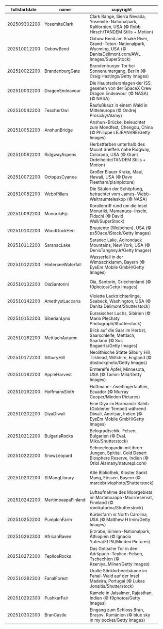 |fullstartdate|name|copyright|title|image|
|--|--|--|--|--|
202509302200|YosemiteClark|Clark Range, Sierra Nevada, Yosemite-Nationalpark, Kalifornien, USA (© Robb Hirsch/TANDEM Stills + Motion)|Echos aus der Clark Range|![](/de-DE/2025/10/202509302200YosemiteClark.jpg)|
202510012200|OxbowBend|Oxbow Bend am Snake River, Grand-Teton-Nationalpark, Wyoming, USA (© DanitaDelimont.com/AWL Images/SuperStock)|Die Natur in ihrer reinsten Form|![](/de-DE/2025/10/202510012200OxbowBend.jpg)|
202510022200|BrandenburgGate|Brandenburger Tor bei Sonnenuntergang, Berlin (© Craig Hastings/Getty Images)|Symbol der Einheit|![](/de-DE/2025/10/202510022200BrandenburgGate.jpg)|
202510032200|DragonEndeavour|Die Hauptsolaranlagen der ISS, gesehen von der SpaceX Crew Dragon Endeavour (© NASA)  (© NASA)|Der Kosmos kennt keine Grenzen|![](/de-DE/2025/10/202510032200DragonEndeavour.jpg)|
202510042200|TeacherOwl|Raufußkauz in einem Wald in Mitteleuropa (© Ondrej Prosicky/Alamy)|Weisheit feiern|![](/de-DE/2025/10/202510042200TeacherOwl.jpg)|
202510052200|AnshunBridge|Anshun-Brücke, beleuchtet zum Mondfest, Chengdu, China (© Philippe LEJEANVRE/Getty Images)|Bis zum Mond und zurück|![](/de-DE/2025/10/202510052200AnshunBridge.jpg)|
202510062200|RidgwayAspens|Herbstfarben unterhalb des Mount Sneffels nahe Ridgway, Colorado, USA (© Grant Ordelheide/TANDEM Stills + Motion)|Goldener Herbstglanz|![](/de-DE/2025/10/202510062200RidgwayAspens.jpg)|
202510072200|OctopusCyanea|Großer Blauer Krake, Maui, Hawaii, USA (© Dave Fleetham/plainpicture)|Tarnung in Bewegung|![](/de-DE/2025/10/202510072200OctopusCyanea.jpg)|
202510082200|WebbPillars|Die Säulen der Schöpfung, betrachtet vom James-Webb-Weltraumteleskop (© NASA)|Ein Universum in voller Blüte|![](/de-DE/2025/10/202510082200WebbPillars.jpg)|
202510092200|MonurikiFiji|Korallenriff rund um die Insel Monuriki, Mamanuca-Inseln, Fidschi (© David Wall/SuperStock)|Ein Hauch von Freiheit|![](/de-DE/2025/10/202510092200MonurikiFiji.jpg)|
202510102200|WoodDuckHen|Brautente (Weibchen), USA (© ps50ace/iStock/Getty Images)|Instinkt kennt den Weg|![](/de-DE/2025/10/202510102200WoodDuckHen.jpg)|
202510112200|SaranacLake|Saranac Lake, Adirondack Mountains, New York, USA (© DenisTangneyJr/Getty Images)|Herbstidylle am See|![](/de-DE/2025/10/202510112200SaranacLake.jpg)|
202510122200|HinterseeWaterfall|Wasserfall in der Wimbachklamm, Bayern (© EyeEm Mobile GmbH/Getty Images)|Die Stimme des Wassers|![](/de-DE/2025/10/202510122200HinterseeWaterfall.jpg)|
202510132200|OiaSantorini|Oia, Santorin, Griechenland (© f9photos/Getty Images)|Träume in Blau und Weiß gemalt|![](/de-DE/2025/10/202510132200OiaSantorini.jpg)|
202510142200|AmethystLaccaria|Violette Lacktrichterlinge, Seabeck, Washington, USA (© Danita Delimont/Shutterstock)|Lila leuchtet der Wald|![](/de-DE/2025/10/202510142200AmethystLaccaria.jpg)|
202510152200|SiberianLynx|Eurasischer Luchs, Sibirien (© Mario Plechaty Photograph/Shutterstock)|Der Schatten der Wälder|![](/de-DE/2025/10/202510152200SiberianLynx.jpg)|
202510162200|MettlachAutumn|Blick auf die Saar im Herbst, Saarschleife, Mettlach, Saarland (© Sus Bogaerts/Getty Images)|Ein einzigartiger Panoramablick|![](/de-DE/2025/10/202510162200MettlachAutumn.jpg)|
202510172200|SilburyHill|Neolithische Stätte Silbury Hill, Tilshead, Wiltshire, England (© dbstockphoto/Getty Images)|Wo Geschichte ruht|![](/de-DE/2025/10/202510172200SilburyHill.jpg)|
202510182200|AppleHarvest|Erntereife Äpfel, Minnesota, USA (© Tammi Mild/Getty Images)|Erntegenuss pur|![](/de-DE/2025/10/202510182200AppleHarvest.jpg)|
202510192200|HoffmansSloth|Hoffmann-Zweifingerfaultier, Ecuador (© Murray Cooper/Minden Pictures)|Ein Leben in Zeitlupe|![](/de-DE/2025/10/202510192200HoffmansSloth.jpg)|
202510202200|DiyaDiwali|Eine Diya im Harmandir Sahib (Goldener Tempel) während Diwali, Amritsar, Indien (© EyeEm Mobile GmbH/Getty Images)|Leuchtende Traditionen|![](/de-DE/2025/10/202510202200DiyaDiwali.jpg)|
202510212200|BulgariaRocks|Belogradtschik-Felsen, Bulgarien (© EvaL Miko/Shutterstock)|Felsen, die Geschichten erzählen|![](/de-DE/2025/10/202510212200BulgariaRocks.jpg)|
202510222200|SnowLeopard|Schneeleopardin mit ihren Jungen, Spitital, Cold Desert Biosphere Reserve, Indien (© Oriol Alamany/naturepl.com)|Majestät der Berge|![](/de-DE/2025/10/202510222200SnowLeopard.jpg)|
202510232200|StMangLibrary|Alte Bibliothek, Kloster Sankt Mang, Füssen, Bayern (© marcobriviophoto/Shutterstock)|Orte der Begegnung und Inspiration|![](/de-DE/2025/10/202510232200StMangLibrary.jpg)|
202510242200|MartimoaapaFinland|Luftaufnahme des Moorgebiets im Martimoaapa-Moorreservat, Finnland (© romikatarina/Shutterstock)|Finnlands lebendiges Moor|![](/de-DE/2025/10/202510242200MartimoaapaFinland.jpg)|
202510252200|PumpkinFarm|Kürbisfarm in North Carolina, USA (© Matthew H Irvin/Getty Images)|Herbstzauber in Orange|![](/de-DE/2025/10/202510252200PumpkinFarm.jpg)|
202510262300|AfricanRaven|Erzrabe, Simien-Nationalpark, Äthiopien (© Ignacio Yufera/FLPA/Minden Pictures)|König der Lüfte|![](/de-DE/2025/10/202510262300AfricanRaven.jpg)|
202510272300|TepliceRocks|Das Gotische Tor in den Adršpach-Teplice-Felsen, Tschechien (© Kseniya_Milner/Getty Images)|Ein Tor zur Magie der Natur|![](/de-DE/2025/10/202510272300TepliceRocks.jpg)|
202510282300|FanalForest|Uralte Stinklorbeerbäume im Fanal-Wald auf der Insel Madeira, Portugal (© Lukas Jonaitis/Shutterstock)|In der Zeit verwurzelt|![](/de-DE/2025/10/202510282300FanalForest.jpg)|
202510292300|PushkarFair|Kamele in Jaisalmer, Rajasthan, Indien (© f9photos/Getty Images)|Zwischen Dünen und Zeit|![](/de-DE/2025/10/202510292300PushkarFair.jpg)|
202510302300|BranCastle|Eingang zum Schloss Bran, Brașov, Rumänien (© blue sky in my pocket/Getty Images)|Unter dem Zauber von Halloween|![](/de-DE/2025/10/202510302300BranCastle.jpg)|
